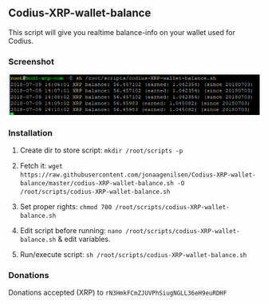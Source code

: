 ## Codius-XRP-wallet-balance
This script will give you realtime balance-info on your wallet used for Codius.

### Screenshot
![screen](https://github.com/jonaagenilsen/Codius-XRP-wallet-balance/blob/master/codius-XRP-wallet-balance.png)

### Installation
1. Create dir to store script:
`mkdir /root/scripts -p`

2. Fetch it:
`wget https://raw.githubusercontent.com/jonaagenilsen/Codius-XRP-wallet-balance/master/codius-XRP-wallet-balance.sh -O /root/scripts/codius-XRP-wallet-balance.sh`

3. Set proper rights:
`chmod 700 /root/scripts/codius-XRP-wallet-balance.sh`

4. Edit script before running:
`nano /root/scripts/codius-XRP-wallet-balance.sh` & edit variables.

5. Run/execute script:
`sh /root/scripts/codius-XRP-wallet-balance.sh`

### Donations
Donations accepted (XRP) to `rN3HmkFCmZJUVPhSiugNGLL36eH9euRDHF`
